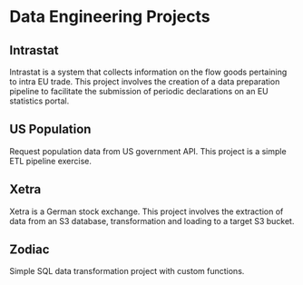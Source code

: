 # Data Engineering Projects

## Intrastat

Intrastat is a system that collects information on the flow goods pertaining to intra EU trade. This project involves the creation of a data preparation pipeline to facilitate the submission of periodic declarations on an EU statistics portal. 

## US Population

Request population data from US government API. This project is a simple ETL pipeline exercise.   

## Xetra 
Xetra is a German stock exchange. This project involves the extraction of data from an S3 database, transformation and loading to a target S3 bucket. 

## Zodiac
Simple SQL data transformation project with custom functions. 

